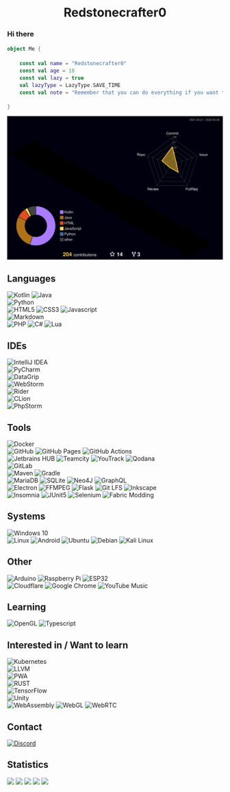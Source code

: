 <h1 align="center">Redstonecrafter0</a>

### Hi there

```kt
object Me {

    const val name = "Redstonecrafter0"
    const val age = 18
    const val lazy = true
    val lazyType = LazyType.SAVE_TIME
    const val note = "Remember that you can do everything if you want to. If you can't, it's because you don't want it enough."

}
```

![Github-3D-Contributions](https://raw.githubusercontent.com/Redstonecrafter0/Redstonecrafter0/master/profile-3d-contrib/profile-night-rainbow.svg)

## Languages
![Kotlin](https://img.shields.io/badge/kotlin-7F52FF.svg?style=for-the-badge&logo=kotlin&logoColor=white)
![Java](https://img.shields.io/badge/java-007396.svg?style=for-the-badge&logo=java&logoColor=white)  
![Python](https://img.shields.io/badge/python-3776AB?style=for-the-badge&logo=python&logoColor=ffdd54)  
![HTML5](https://img.shields.io/badge/html5-E34F26.svg?style=for-the-badge&logo=html5&logoColor=white)
![CSS3](https://img.shields.io/badge/css3-1572B6.svg?style=for-the-badge&logo=css3&logoColor=white)
![Javascript](https://img.shields.io/badge/javascript-323330.svg?style=for-the-badge&logo=javascript&logoColor=F7DF1E)  
![Markdown](https://img.shields.io/badge/markdown-000000.svg?style=for-the-badge&logo=markdown&logoColor=white)  
![PHP](https://img.shields.io/badge/php-777BB4.svg?style=for-the-badge&logo=php&logoColor=white)
![C#](https://img.shields.io/badge/c%23-239120.svg?style=for-the-badge&logo=csharp&logoColor=white)
![Lua](https://img.shields.io/badge/lua-2C2D72.svg?style=for-the-badge&logo=lua&logoColor=white)

## IDEs
![IntelliJ IDEA](https://img.shields.io/badge/intellij_idea-000000?style=for-the-badge&logo=intellijidea&logoColor=black&labelColor=087CFA)  
![PyCharm](https://img.shields.io/badge/pycharm-000000?style=for-the-badge&logo=pycharm&logoColor=black&labelColor=21D789)  
![DataGrip](https://img.shields.io/badge/datagrip-000000?style=for-the-badge&logo=datagrip&logoColor=black&labelColor=21D789)  
![WebStorm](https://img.shields.io/badge/webstorm-000000?style=for-the-badge&logo=webstorm&logoColor=black&labelColor=07C3F2)  
![Rider](https://img.shields.io/badge/rider-000000?style=for-the-badge&logo=rider&logoColor=black&labelColor=DD1265)  
![CLion](https://img.shields.io/badge/clion-000000?style=for-the-badge&logo=clion&logoColor=black&labelColor=21D789)  
![PhpStorm](https://img.shields.io/badge/phpstorm-000000?style=for-the-badge&logo=phpstorm&logoColor=black&labelColor=6B57FF)  

## Tools
![Docker](https://img.shields.io/badge/docker-2496ED?style=for-the-badge&logo=docker&logoColor=white)  
![GitHub](https://img.shields.io/badge/github-181717?style=for-the-badge&logo=github&logoColor=white)
![GitHub Pages](https://img.shields.io/badge/github_pages-222222?style=for-the-badge&logo=githubpages&logoColor=white)
![GitHub Actions](https://img.shields.io/badge/github_actions-181717?style=for-the-badge&logo=githubactions&logoColor=2088FF)  
![Jetbrains HUB](https://img.shields.io/badge/jetbrains_hub-000000?style=for-the-badge&logo=data%3Aimage%2Fpng%3Bbase64%2CiVBORw0KGgoAAAANSUhEUgAAAA4AAAAOCAIAAACQKrqGAAAAAXNSR0IArs4c6QAAAARnQU1BAACxjwv8YQUAAAAJcEhZcwAADsIAAA7CARUoSoAAAADpSURBVChTjY4xDkRQFEV9JhGJRiIRBb0dKEiUVCrR2oYVKO1ApbEHhcIWdHZAaFTMjLkz%2F89MMclwiuv86%2BXlEdd1uXPw99Pwtxdt29q2DUHCJUlCUqqqsiwLv%2FjrC%2BzHA4KE0yZN0ziOp2kKwxDNhbYgiiLHcXRdh9PS9%2F15ng3DKIoCzXcrrtn3HfkZXZYFK%2Fu%2BD4IAzWXbNrSgLMumaTzPw246Wtd113XruiZJgrHvAb%2B35nmOHIYhyzI0xDTN5%2BAJiKZpTI8giqIwPYLIsozPOI70%2FUFVVWZviCiKTI8ggiAw%2FQ%2FHPQC5M8IjMVv3DwAAAABJRU5ErkJggg%3D%3D&labelColor=FFEE45)
![Teamcity](https://img.shields.io/badge/teamcity-000000?style=for-the-badge&logo=data%3Aimage%2Fpng%3Bbase64%2CiVBORw0KGgoAAAANSUhEUgAAAA4AAAAOCAMAAAAolt3jAAAAAXNSR0IArs4c6QAAAARnQU1BAACxjwv8YQUAAAByUExURT09PTs7Ozg4OP%2F%2F%2F0NDQ7e3t4%2BPjzQ0NF1dXXl5ebOzs9%2Ff32tra35%2BfouLizAwMFVVVXNzcywsLFFRUXJycicnJ01NTa%2Bvr93d3V9fX3Z2dpmZmSMjI0pKSrW1tR4eHhcXFxEREQwMDPj4%2BAcHBwMDA99CKm0AAAAJcEhZcwAADsIAAA7CARUoSoAAAABpSURBVBhXXcbLAsEwEAXQKxdpUVNTU6%2BpEvL%2Fv6i6Emd18GdRQAj8Wq7IdQiIsapZV5vtrtnHCBFp2QoPU0Sgqh075XGKKsysZ2%2Bn8%2BV6M4O7Dxxc7mTjjrGARwHPAlJ6zdIM7wLyj5w%2FJVAPx5WOplIAAAAASUVORK5CYII%3D&labelColor=3BEA62)
![YouTrack](https://img.shields.io/badge/youtrack-000000?style=for-the-badge&logo=data%3Aimage%2Fpng%3Bbase64%2CiVBORw0KGgoAAAANSUhEUgAAAA4AAAAOCAIAAACQKrqGAAAAAXNSR0IArs4c6QAAAARnQU1BAACxjwv8YQUAAAAJcEhZcwAADsIAAA7CARUoSoAAAADvSURBVChTjZBBjkZAEIW7mcTGhgg7p7AQ4RxO4AZWziDhDHYSzuAYIkjkj4WF2FihzUyNrn8yq%2BFbdL9X9VKpbup5HnmG8PkYYtt2VVXDMLiu6zhO0zRg13X9%2BgNkAGpZlqZpeZ5nWbZtWxAEvu%2BrqqrrepIkURSN41jXNSzwwRibpilN0zAMYUAcx2CBZVmg3XVd27bXqkSAKFAUBVT7vi%2FLklfO84Q21xzhuNj3%2FXUBglcAHkVzHDgV4M9E854KJ3rGqGmaP4s8gBqGgfIOqigKyjuoLMtwzfPM%2FS%2Fw2ajeUEmSUN5BRVFE%2BT%2BEfAOegeeT4Ic9VAAAAABJRU5ErkJggg%3D%3D&labelColor=FF1B88)
![Qodana](https://img.shields.io/badge/qodana-000000?style=for-the-badge&logo=data%3Aimage%2Fpng%3Bbase64%2CiVBORw0KGgoAAAANSUhEUgAAAA4AAAAOCAIAAACQKrqGAAAAAXNSR0IArs4c6QAAAARnQU1BAACxjwv8YQUAAAAJcEhZcwAADsIAAA7CARUoSoAAAAEXSURBVChTlU%2BxioNAFDQasoLYGZLOE%2BxsbLUSa9NbBGz8Cxv%2FwA%2FwS%2FwCrbQQRNFS0UJJE4QDo%2Fc89zgCV3gDu8ybnTfMHhBiXq%2BJ2IPjEWFGEAzDYPYnNuvtdqvrelmWoihUVQWlaRoYh2HwfR9HgPV6vT6fT9M0KYpyHKdt29PpBFZN0wRBiKLI8zxsNQwDHoBzHCeKIoRJkrRZQbRtO45jICScqqoul4ssy%2Ff7PQzDcRyhDOjrM0nqug6t1mHr6rouOGAb7sfjcT6fITVJEthJ05TnefAcwDpNn8BghmZ5nrMsW5aloigIob7vsyyb5%2Fk3dQ%2FWrjvxDyvualkWFr4RBEHXdXj4AU79eAdN05v%2Bhr3fIogv8mp63CHuAcAAAAAASUVORK5CYII%3D&labelColor=9D4AD8)  
![GitLab](https://img.shields.io/badge/gitlab-121213?style=for-the-badge&logo=gitlab&logoColor=white)  
![Maven](https://img.shields.io/badge/apache_maven-C71A36?style=for-the-badge&logo=apachemaven&logoColor=white)
![Gradle](https://img.shields.io/badge/Gradle-02303A.svg?style=for-the-badge&logo=Gradle&logoColor=white)  
![MariaDB](https://img.shields.io/badge/mariadb-003545.svg?style=for-the-badge&logo=mariadb&logoColor=white)
![SQLite](https://img.shields.io/badge/sqlite-003B57.svg?style=for-the-badge&logo=sqlite&logoColor=white)
![Neo4J](https://img.shields.io/badge/neo4j-008CC1.svg?style=for-the-badge&logo=neo4j&logoColor=white)
![GraphQL](https://img.shields.io/badge/graphql-E10098.svg?style=for-the-badge&logo=graphql&logoColor=white)  
![Electron](https://img.shields.io/badge/electron-47848F.svg?style=for-the-badge&logo=electron&logoColor=white)
![FFMPEG](https://img.shields.io/badge/ffmpeg-007808.svg?style=for-the-badge&logo=ffmpeg&logoColor=white)
![Flask](https://img.shields.io/badge/flask-000000.svg?style=for-the-badge&logo=flask&logoColor=white)
![Git LFS](https://img.shields.io/badge/git_lfs-F64935.svg?style=for-the-badge&logo=gitlfs&logoColor=white)
![Inkscape](https://img.shields.io/badge/inkscape-000000.svg?style=for-the-badge&logo=inkscape&logoColor=white)  
![Insomnia](https://img.shields.io/badge/insomnia-4000BF.svg?style=for-the-badge&logo=insomnia&logoColor=white)
![JUnit5](https://img.shields.io/badge/junit5-25A162.svg?style=for-the-badge&logo=junit5&logoColor=white)
![Selenium](https://img.shields.io/badge/selenium-43B02A.svg?style=for-the-badge&logo=selenium&logoColor=white)
![Fabric Modding](https://img.shields.io/badge/fabric_minecraft_modding-232323.svg?style=for-the-badge&logo=data%3Aimage%2Fpng%3Bbase64%2CiVBORw0KGgoAAAANSUhEUgAAAA0AAAANCAMAAABFNRROAAAAAXNSR0IArs4c6QAAAARnQU1BAACxjwv8YQUAAAAYUExURTg0KtvQtLyynMa8pYB6ba6mlJqSfgAAAIyBx68AAAAIdFJOU%2F%2F%2F%2F%2F%2F%2F%2F%2F8A3oO9WQAAAAlwSFlzAAAOwwAADsMBx2%2BoZAAAAEhJREFUGFc1zAESACEIAkDUK%2F%2F%2F40A8a8odKbTL9woxza8cbiJMB6LMmYcKCWisvirxUThCpHJcVyT0hlsc%2BJd7PBqRhrVn9wMIKgLxcAar7gAAAABJRU5ErkJggg%3D%3D)

## Systems
![Windows 10](https://img.shields.io/badge/windows_10-0078D6.svg?style=for-the-badge&logo=windows&logoColor=white)  
![Linux](https://img.shields.io/badge/linux-000000.svg?style=for-the-badge&logo=linux&logoColor=000000&labelColor=FCC624)
![Android](https://img.shields.io/badge/android-3DDC84.svg?style=for-the-badge&logo=android&logoColor=white)
![Ubuntu](https://img.shields.io/badge/ubuntu-E95420.svg?style=for-the-badge&logo=ubuntu&logoColor=white)
![Debian](https://img.shields.io/badge/debian-A81D33.svg?style=for-the-badge&logo=debian&logoColor=white)
![Kali Linux](https://img.shields.io/badge/kali_linux-557C94.svg?style=for-the-badge&logo=kalilinux&logoColor=white)

## Other
![Arduino](https://img.shields.io/badge/arduino-00979D.svg?style=for-the-badge&logo=arduino&logoColor=white)
![Raspberry Pi](https://img.shields.io/badge/raspberry_pi-A22846.svg?style=for-the-badge&logo=raspberrypi&logoColor=white)
![ESP32](https://img.shields.io/badge/esp32-E7352C.svg?style=for-the-badge&logo=espressif&logoColor=white)  
![Cloudflare](https://img.shields.io/badge/cloudflare-F38020.svg?style=for-the-badge&logo=cloudflare&logoColor=white)
![Google Chrome](https://img.shields.io/badge/google_chrome-4285F4.svg?style=for-the-badge&logo=googlechrome&logoColor=white)
![YouTube Music](https://img.shields.io/badge/youtube_music-FF0000.svg?style=for-the-badge&logo=youtubemusic&logoColor=white)

## Learning
![OpenGL](https://img.shields.io/badge/OpenGL-5586A4.svg?style=for-the-badge&logo=opengl&logoColor=white)
![Typescript](https://img.shields.io/badge/typescript-323330.svg?style=for-the-badge&logo=typescript&logoColor=3178C6)

## Interested in / Want to learn
![Kubernetes](https://img.shields.io/badge/kubernetes-326CE5.svg?style=for-the-badge&logo=kubernetes&logoColor=white)  
![LLVM](https://img.shields.io/badge/llvm-262D3A.svg?style=for-the-badge&logo=llvm&logoColor=white)  
![PWA](https://img.shields.io/badge/pwa-5A0FC8.svg?style=for-the-badge&logo=pwa&logoColor=white)  
![RUST](https://img.shields.io/badge/rust-000000.svg?style=for-the-badge&logo=rust&logoColor=white)  
![TensorFlow](https://img.shields.io/badge/tensorflow-FF6F00.svg?style=for-the-badge&logo=tensorflow&logoColor=white)  
![Unity](https://img.shields.io/badge/unity-white.svg?style=for-the-badge&logo=unity&logoColor=black)  
![WebAssembly](https://img.shields.io/badge/webassembly-323330.svg?style=for-the-badge&logo=webassembly&logoColor=654FF0)
![WebGL](https://img.shields.io/badge/webgl-990000.svg?style=for-the-badge&logo=webgl&logoColor=white)
![WebRTC](https://img.shields.io/badge/webrtc-333333.svg?style=for-the-badge&logo=webrtc&logoColor=white)

## Contact
[![Discord](https://img.shields.io/badge/discord-5865F2.svg?style=for-the-badge&logo=discord&logoColor=white)](https://discord.com/invite/aZKuas4)

## Statistics
![](https://github-profile-summary-cards.vercel.app/api/cards/profile-details?username=Redstonecrafter0&theme=github_dark)
![](https://github-profile-summary-cards.vercel.app/api/cards/repos-per-language?username=Redstonecrafter0&theme=github_dark)
![](https://github-profile-summary-cards.vercel.app/api/cards/most-commit-language?username=Redstonecrafter0&theme=github_dark)
![](https://github-profile-summary-cards.vercel.app/api/cards/stats?username=Redstonecrafter0&theme=github_dark)
![](https://github-profile-summary-cards.vercel.app/api/cards/productive-time?username=Redstonecrafter0&theme=github_dark)
